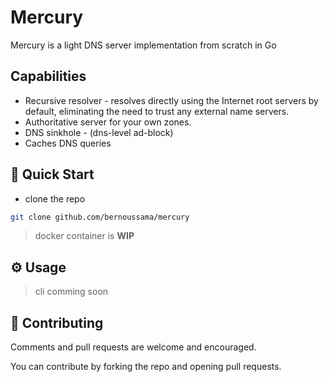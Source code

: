 # Mercury
Mercury is a light DNS server implementation from scratch in Go

## Capabilities
- Recursive resolver - resolves directly using the Internet root servers by default, eliminating the need to trust any external name servers.
- Authoritative server for your own zones.
- DNS sinkhole - (dns-level ad-block)
- Caches DNS queries

[//]: # (## Why?)

## 🚀 Quick Start
- clone the repo
```bash
git clone github.com/bernoussama/mercury
```
> docker container is **WIP**

## ⚙️ Usage
> cli comming soon

## 👏 Contributing
Comments and pull requests are welcome and encouraged.

You can contribute by forking the repo and opening pull requests.
